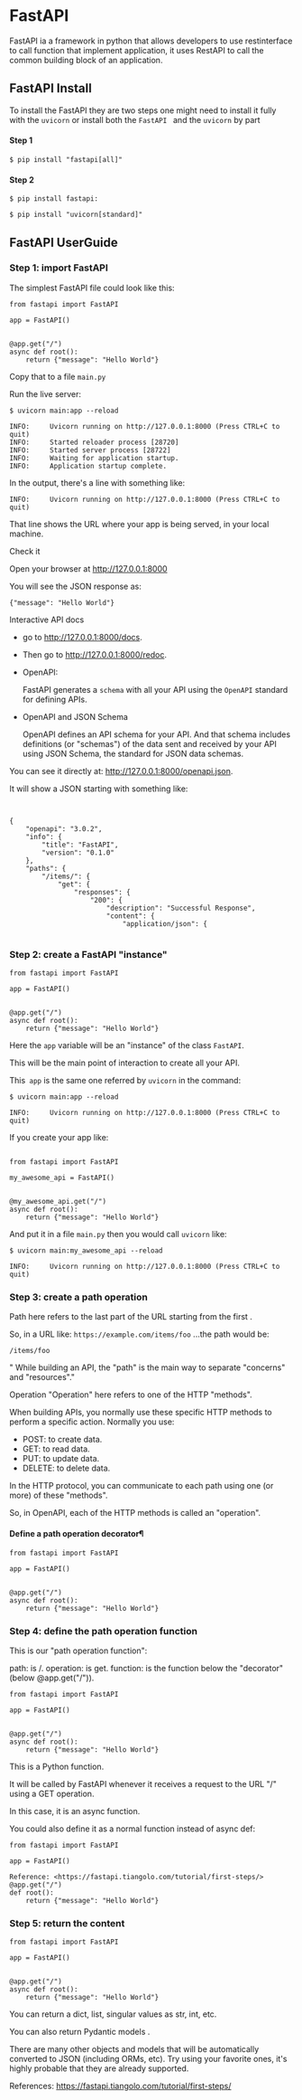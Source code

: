 # FastAPI 
FastAPI ia a framework in python that allows developers to use restinterface to call function that implement application, it uses RestAPI to call the common building block of an application.

## FastAPI Install
To install the FastAPI they are two steps one might need to install it fully with the `uvicorn` or install both the `FastAPI ` and the `uvicorn` by part

#### Step 1

`$ pip install "fastapi[all]" `

#### Step 2

`$ pip install fastapi:`

`$ pip install "uvicorn[standard]" `

## FastAPI UserGuide


### Step 1: import FastAPI

The simplest FastAPI file could look like this:
```
from fastapi import FastAPI

app = FastAPI()


@app.get("/")
async def root():
    return {"message": "Hello World"}
```
Copy that to a file `main.py`

Run the live server:
```
$ uvicorn main:app --reload 

INFO:     Uvicorn running on http://127.0.0.1:8000 (Press CTRL+C to quit)
INFO:     Started reloader process [28720]
INFO:     Started server process [28722]
INFO:     Waiting for application startup.
INFO:     Application startup complete.

```
In the output, there's a line with something like:

` INFO:     Uvicorn running on http://127.0.0.1:8000 (Press CTRL+C to quit) `

That line shows the URL where your app is being served, in your local machine.

Check it

Open your browser at http://127.0.0.1:8000

You will see the JSON response as:

`{"message": "Hello World"}`

Interactive API docs

* go to http://127.0.0.1:8000/docs.

* Then go to http://127.0.0.1:8000/redoc.

* OpenAPI:

  FastAPI generates a `schema` with all your API using the `OpenAPI` standard for defining APIs.


* OpenAPI and JSON Schema

  OpenAPI defines an API schema for your API. And that schema includes definitions (or "schemas") of the data sent and received by your API using JSON Schema, the standard for JSON data schemas.

You can see it directly at: http://127.0.0.1:8000/openapi.json.

It will show a JSON starting with something like:
```


{
    "openapi": "3.0.2",
    "info": {
        "title": "FastAPI",
        "version": "0.1.0"
    },
    "paths": {
        "/items/": {
            "get": {
                "responses": {
                    "200": {
                        "description": "Successful Response",
                        "content": {
                            "application/json": {


```

### Step 2: create a FastAPI "instance"
```
from fastapi import FastAPI

app = FastAPI()


@app.get("/")
async def root():
    return {"message": "Hello World"}
```

Here the `app` variable will be an "instance" of the class `FastAPI`.

This will be the main point of interaction to create all your API.

This` app` is the same one referred by `uvicorn` in the command:

```
$ uvicorn main:app --reload

INFO:     Uvicorn running on http://127.0.0.1:8000 (Press CTRL+C to quit)
```

If you create your app like:
```

from fastapi import FastAPI

my_awesome_api = FastAPI()


@my_awesome_api.get("/")
async def root():
    return {"message": "Hello World"}
```
And put it in a file `main.py` then you would call `uvicorn` like:

```
$ uvicorn main:my_awesome_api --reload

INFO:     Uvicorn running on http://127.0.0.1:8000 (Press CTRL+C to quit)
```

### Step 3: create a path operation

Path here refers to the last part of the URL starting from the first .

So, in a URL like:
`https://example.com/items/foo`
...the path would be:


`/items/foo`

" While building an API, the "path" is the main way to separate "concerns" and "resources"."

Operation
"Operation" here refers to one of the HTTP "methods".

When building APIs, you normally use these specific HTTP methods to perform a specific action.
Normally you use:
* POST: to create data.
* GET: to read data.
* PUT: to update data.
* DELETE: to delete data.

In the HTTP protocol, you can communicate to each path using one (or more) of these "methods".

So, in OpenAPI, each of the HTTP methods is called an "operation".

#### Define a path operation decorator¶
```
from fastapi import FastAPI

app = FastAPI()


@app.get("/")
async def root():
    return {"message": "Hello World"}
```

### Step 4: define the path operation function

This is our "path operation function":

path: is /.
operation: is get.
function: is the function below the "decorator" (below @app.get("/")).
```
from fastapi import FastAPI

app = FastAPI()


@app.get("/")
async def root():
    return {"message": "Hello World"}
```
This is a Python function.

It will be called by FastAPI whenever it receives a request to the URL "/" using a GET operation.

In this case, it is an async function.

You could also define it as a normal function instead of async def:
```
from fastapi import FastAPI

app = FastAPI()

Reference: <https://fastapi.tiangolo.com/tutorial/first-steps/>
@app.get("/")
def root():
    return {"message": "Hello World"}
```


### Step 5: return the content
```
from fastapi import FastAPI

app = FastAPI()


@app.get("/")
async def root():
    return {"message": "Hello World"}
```
You can return a dict, list, singular values as str, int, etc.

You can also return Pydantic models .

There are many other objects and models that will be automatically converted to JSON (including ORMs, etc). Try using your favorite ones, it's highly probable that they are already supported.


References: https://fastapi.tiangolo.com/tutorial/first-steps/
